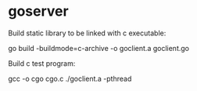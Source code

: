 # goserver
Build static library to be linked with c executable:

go build -buildmode=c-archive -o goclient.a goclient.go

Build c test program:

gcc -o cgo cgo.c ./goclient.a  -pthread

